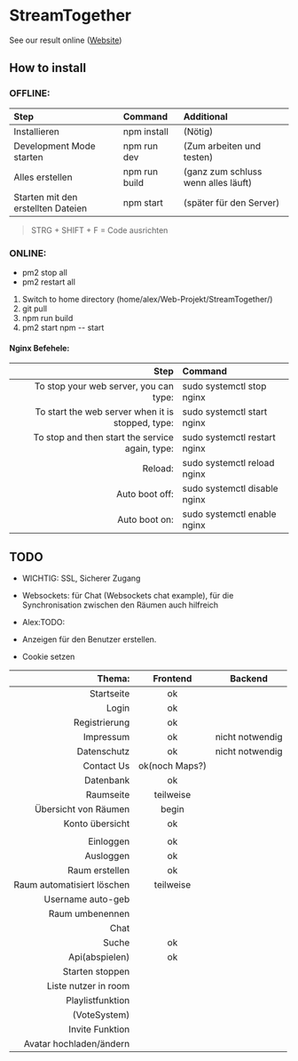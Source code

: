 # StreamTogether

See our result online ([Website](http://gruppe2.testsites.info/ "Our Website"))

## How to install

### OFFLINE:

| Step                               | Command        | Additional                          |
| :--------------------------------- | :------------- | :---------------------------------- |
| Installieren                       | npm install    | (Nötig)                             |
| Development Mode starten           | npm run dev	  |	(Zum arbeiten und testen)           |
| Alles erstellen                    | npm run build  | (ganz zum schluss wenn alles läuft) |
| Starten mit den erstellten Dateien | npm start	  |	(später für den Server)             |

> STRG + SHIFT + F = Code ausrichten

 ### ONLINE:

* <optional> pm2 stop all
* <optional> pm2 restart all

1. Switch to home directory (home/alex/Web-Projekt/StreamTogether/)
2. git pull
3. npm run build  
4. pm2 start npm -- start



#### Nginx Befehele:

 | Step                                              | Command                     |
 | -------------------------------------------------:|:----------------------------|
 | To stop your web server, you can type:            | sudo systemctl stop nginx   |
 | To start the web server when it is stopped, type: | sudo systemctl start nginx  |
 | To stop and then start the service again, type:   | sudo systemctl restart nginx|
 | Reload:                                           | sudo systemctl reload nginx |
 | Auto boot off:                                    | sudo systemctl disable nginx|
 | Auto boot on:                                     | sudo systemctl enable nginx |

## TODO

* WICHTIG:    SSL, Sicherer Zugang
* Websockets: für Chat (Websockets chat example), für die Synchronisation zwischen den Räumen auch hilfreich

* Alex:TODO:
* Anzeigen für den Benutzer erstellen.
* Cookie setzen


|Thema:                               | Frontend         | Backend          |
| -----------------------------------:| :--------------: | :--------------: |
| Startseite                          | ok               |                  |
| Login                               | ok               |                  |
| Registrierung                       | ok               |                  |
| Impressum                           | ok				       |  nicht notwendig |
| Datenschutz                         | ok				       |  nicht notwendig |
| Contact Us                          | ok(noch Maps?)   |                  |
| Datenbank                           | ok               |                  |
| Raumseite                           | teilweise        |                  |
| Übersicht von Räumen                | begin            |                  |
| Konto übersicht                     | ok               |                  |
|                                     |                  |                  |
| Einloggen                           | ok               |                  |
| Ausloggen                           | ok               |                  |
| Raum erstellen                      | ok               |                  |
| Raum automatisiert löschen          | teilweise        |                  |
| Username auto-geb                   |                  |                  |
| Raum umbenennen                     |                  |                  |
| Chat                                |                  |                  |
| Suche                               | ok               |                  |
| Api(abspielen)                      | ok               |                  |
| Starten stoppen                     |                  |                  |
| Liste nutzer in room                |                  |                  |
| Playlistfunktion                    |                  |                  |
| (VoteSystem)                        |                  |                  |
| Invite Funktion                     |                  |                  |
| Avatar hochladen/ändern             |                  |                  |
